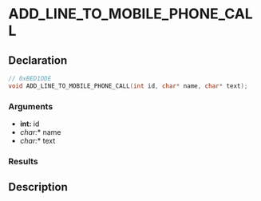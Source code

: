 # ADD_LINE_TO_MOBILE_PHONE_CALL

## Declaration
```cpp
// 0xBED1DDE
void ADD_LINE_TO_MOBILE_PHONE_CALL(int id, char* name, char* text);
```

### Arguments
- **int:** id
- **char*:** name
- **char*:** text

### Results

## Description
